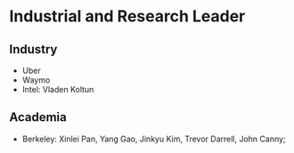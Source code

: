 # Industrial and Research Leader

## Industry
- Uber
- Waymo
- Intel: Vladen Koltun

## Academia
- Berkeley: Xinlei Pan, Yang Gao, Jinkyu Kim, Trevor Darrell, John Canny;